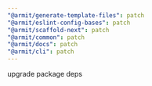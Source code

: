 ```yaml
---
"@armit/generate-template-files": patch
"@armit/eslint-config-bases": patch
"@armit/scaffold-next": patch
"@armit/common": patch
"@armit/docs": patch
"@armit/cli": patch
---
```


upgrade package deps
